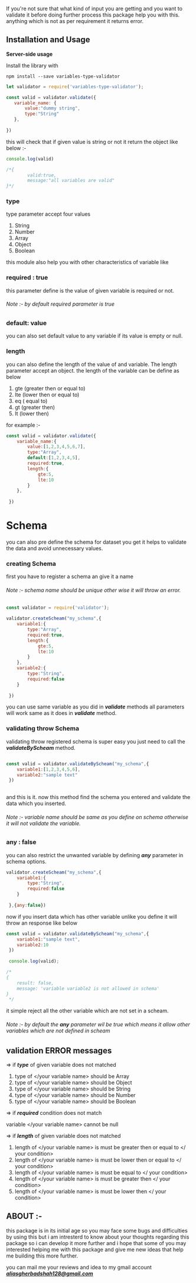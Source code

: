 If you're not sure that what kind of input you are getting and you want to validate it before doing further process this package help you with this. anything which is not as per requirement it returns error.


## **Installation and Usage**

**Server-side usage**

Install the library with 

```npm install --save variables-type-validator```
    
```javascript
let validator = require('variables-type-validator');

const valid = validator.validate({
   variable_name: {
       value:"dummy string",
       type:"String"
   },
        
})
```

this will check that if given value is string or not it return the object like below :-
```javascript
console.log(valid)

/*{
        valid:true,
        message:"all variables are valid"
}*/
```



### **type** 
type parameter accept four values 
1. String
2. Number
3. Array
4. Object
5. Boolean


this module also help you with other characteristics of variable like 

### **required : true** 
this parameter define is the value of given variable is required or not.
 
###### Note :- by default required parameter is _true_

### **default: value**

you can also set default value to any variable if its value is empty or null. 


### **length** 

you can also define the length of the value of and variable. The
length parameter accept an object. the length of the variable can be define as below

1. gte  (greater then or equal to)
2. lte  (lower then or equal to)
3. eq   ( equal to)
4. gt   (greater then)
5. lt   (lower then)

for example :-

```javascript
const valid = validator.validate({
    variable_name:{
        value:[1,2,3,4,5,6,7],
        type:"Array",
        default:[1,2,3,4,5],
        required:true,
        length:{
            gte:5,
            lte:10
        }
    },
     
 })
 ```


# Schema

you can also pre define the schema for dataset you get it helps to validate the data and avoid unnecessary values.

### creating Schema
first you have to register a schema an give it a name

###### Note :- schema name should be unique other wise it will throw an error.

```javascript
const validator = require('validator');

validator.createScheam("my_schema",{
    variable1:{
        type:"Array",
        required:true,
        length:{
            gte:5,
            lte:10
        }
    },
    variable2:{
        type:"String",
        required:false
    }
     
 })
 ```
you can use same variable as you did in **_validate_** methods all parameters will work same as it does in **_validate_** method. 


### validating throw Schema

validating throw registered schema is super easy you just need to call the _**validateByScheam**_ method.

 
```javascript

const valid = validator.validateByScheam("my_schema",{
    variable1:[1,2,3,4,5,6],
    variable2:"sample text"
 })
 
 ```
 and this is it. now this method find the schema you entered and validate the data which you inserted. 
###### Note :- variable name should be same as you define on schema otherwise it will not validate the variable. 

### any : false

you can also restrict the unwanted variable by defining _**any**_  parameter in schema options.


```javascript
validator.createScheam("my_schema",{
    variable1:{
        type:"String",
        required:false
    }
     
 },{any:false})
 ```
 now if you insert data which has other variable unlike you define it will throw an response like below
 

```javascript
const valid = validator.validateByScheam("my_schema",{
    variable1:"sample text",
    variable2:10
 })
 
 console.log(valid);

/*
{
    result: false,
    message: 'variable variable2 is not allowed in schema' 
}   
 */

 ```
 
 it simple reject all the other variable which are not set in a scheam.
 
######  Note :- by default the _**any**_  parameter wil be true which means it allow other variables which are not defined in scheam 

## **validation ERROR messages**

=> if _**type**_ of given variable does not matched

 1. type of </your variable name> should be Array
 2. type of </your variable name> should be Object
 3. type of </your variable name> should be String
 4. type of </your variable name> should be Number
 5. type of </your variable name> should be Boolean



=> if _**required**_ condition does not match

variable </your variable name> cannot be null



=> if _**length**_ of given variable does not matched

1. length of  </your variable name> is must be greater then or equal to </ your condition>
2. length of  </your variable name> is must be lower then or equal to </ your condition>
3. length of  </your variable name> is must be equal to </ your condition>
4. length of  </your variable name> is must be greater then </ your condition>
5. length of  </your variable name> is must be lower then  </ your condition>



## **ABOUT :-**

this package is in its initial age so you may face some bugs and difficulties by using this but i am intresterd to know about your thoughts regarding this package so i can develop it more further and i hope that some of you may  interested helping me with this package and give me new ideas that help me building this more further. 

you can mail me your reviews and idea to my gmail account _**aliasgherbadshah128@gmail.com**_
